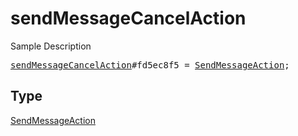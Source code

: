 # sendMessageCancelAction

Sample Description

<pre>
<a href="../constructor/sendMessageCancelAction.md">sendMessageCancelAction</a>#fd5ec8f5 = <a href="../type/SendMessageAction.md">SendMessageAction</a>;</pre>

## Type

<a href="../type/SendMessageAction.md">SendMessageAction</a>
